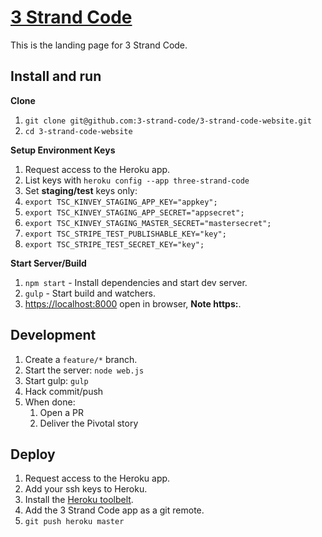 [3 Strand Code](https://three-strand-code.herokuapp.com)
=============

This is the landing page for 3 Strand Code.

## Install and run

**Clone**
1. `git clone git@github.com:3-strand-code/3-strand-code-website.git`
1. `cd 3-strand-code-website`

**Setup Environment Keys**
1. Request access to the Heroku app.
1. List keys with `heroku config --app three-strand-code`
1. Set **staging/test** keys only:
  1. `export TSC_KINVEY_STAGING_APP_KEY="appkey";`
  1. `export TSC_KINVEY_STAGING_APP_SECRET="appsecret";`
  1. `export TSC_KINVEY_STAGING_MASTER_SECRET="mastersecret";`
  1. `export TSC_STRIPE_TEST_PUBLISHABLE_KEY="key";`
  1. `export TSC_STRIPE_TEST_SECRET_KEY="key";`

**Start Server/Build**
1. `npm start` - Install dependencies and start dev server.
1. `gulp` - Start build and watchers.
1. [https://localhost:8000](https://localhost:8000) open in browser, **Note https:**.

## Development

1. Create a `feature/*` branch.
1. Start the server: `node web.js`
1. Start gulp: `gulp`
1. Hack commit/push
1. When done:
    1. Open a PR
    1. Deliver the Pivotal story

## Deploy

1. Request access to the Heroku app.
1. Add your ssh keys to Heroku.
1. Install the [Heroku toolbelt](https://toolbelt.heroku.com/).
1. Add the 3 Strand Code app as a git remote.
1. `git push heroku master`
